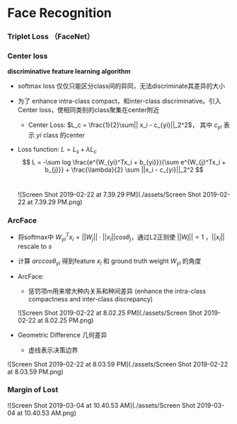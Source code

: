 # Face Recognition

### Triplet Loss （FaceNet）

### Center loss

**discriminative feature learning algorithm**

- softmax loss 仅仅只能区分class间的异同，无法discriminate其差异的大小

- 为了 enhance intra-class compact，和inter-class discriminative。引入Center loss，使相同类别的class聚集在center附近

  - Center Loss:	$L_c = \frac{1}{2}\sum|| x_i - c_{yi}||_2^2$， 其中 $c_{yi}$ 表示 $yi$ class 的center

- Loss function: $L = L_s + \lambda L_c$
  $$
  L = -\sum log \frac{e^{W_{yi}^Tx_i + b_{yi}}}{\sum e^{W_{j}^Tx_i + b_{j}}} + \frac{\lambda}{2} \sum ||x_i - c_{yi}||_2^2
  $$
  ​					

  ![Screen Shot 2019-02-22 at 7.39.29 PM](./assets/Screen Shot 2019-02-22 at 7.39.29 PM.png)

### ArcFace

- 将softmax中 $W_{yi}^Tx_i = ||W_j|| \cdot ||x_i|| cos \theta_j$，通过L2正则使 $||Wj|| = 1$ ，$||x_i||$ rescale to $s$ 

- 计算 $arccos \theta_{yi}$ 得到feature $x_i$ 和 ground truth weight $W_{yi}$ 的角度

- ArcFace: 

  - 惩罚项m用来增大种内关系和种间差异 (enhance the intra-class compactness and inter-class discrepancy)

  ![Screen Shot 2019-02-22 at 8.02.25 PM](./assets/Screen Shot 2019-02-22 at 8.02.25 PM.png)

- Geometric Difference 几何差异

  - 虚线表示决策边界

![Screen Shot 2019-02-22 at 8.03.59 PM](./assets/Screen Shot 2019-02-22 at 8.03.59 PM.png)

### Margin of Lost

![Screen Shot 2019-03-04 at 10.40.53 AM](./assets/Screen Shot 2019-03-04 at 10.40.53 AM.png)



### 